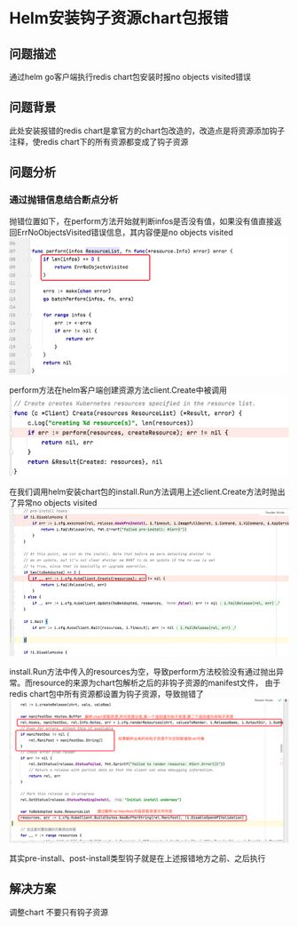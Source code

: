 ﻿# Helm安装钩子资源chart包报错

## 问题描述
通过helm go客户端执行redis chart包安装时报no objects visited错误

## 问题背景
此处安装报错的redis chart是拿官方的chart包改造的，改造点是将资源添加钩子注释，使redis chart下的所有资源都变成了钩子资源

## 问题分析

### 通过抛错信息结合断点分析

抛错位置如下，在perform方法开始就判断infos是否没有值，如果没有值直接返回ErrNoObjectsVisited错误信息，其内容便是no objects visited
![img.png](img/img.png)

perform方法在helm客户端创建资源方法client.Create中被调用
![img_1.png](img/img_1.png)

在我们调用helm安装chart包的install.Run方法调用上述client.Create方法时抛出了异常no objects visited
![img_2.png](img/img_2.png)

install.Run方法中传入的resources为空，导致perform方法校验没有通过抛出异常。而resource的来源为chart包解析之后的非钩子资源的manifest文件，
由于redis chart包中所有资源都设置为钩子资源，导致抛错了
![img_3.png](img/img_3.png)

其实pre-install、post-install类型钩子就是在上述报错地方之前、之后执行

## 解决方案
调整chart 不要只有钩子资源

